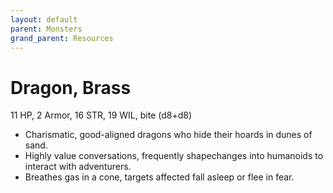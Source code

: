 ```yaml
---
layout: default
parent: Monsters
grand_parent: Resources
---
```


# Dragon, Brass

11 HP, 2 Armor, 16 STR, 19 WIL, bite (d8+d8)

- Charismatic, good-aligned dragons who hide their hoards in dunes of sand.
- Highly value conversations, frequently shapechanges into humanoids to interact with adventurers.
- Breathes gas in a cone, targets affected fall asleep or flee in fear.


